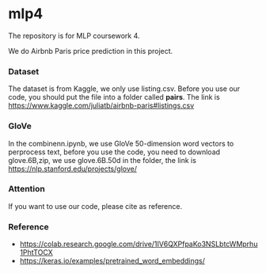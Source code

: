 # mlp4
The repository is for MLP coursework 4.

We do Airbnb Paris price prediction in this project. 

### Dataset 
The dataset is from Kaggle, we only use listing.csv. Before you use our code, you should put the file into a folder called **pairs**. The link is <https://www.kaggle.com/juliatb/airbnb-paris#listings.csv>

### GloVe
In the combinenn.ipynb, we use GloVe 50-dimension word vectors to perprocess text, before you use the code, you need to download glove.6B,zip, we use glove.6B.50d in the folder, the link is <https://nlp.stanford.edu/projects/glove/>

### Attention
If you want to use our code, please cite as reference.

### Reference
+ <https://colab.research.google.com/drive/1IV6QXPfpaKo3NSLbtcWMprhu1PhtTOCX>
+ <https://keras.io/examples/pretrained_word_embeddings/>
